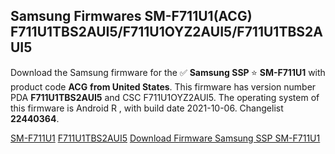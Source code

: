 <h2>Samsung Firmwares SM-F711U1(ACG) F711U1TBS2AUI5/F711U1OYZ2AUI5/F711U1TBS2AUI5</h2>
Download the Samsung firmware for the ✅ <strong>Samsung SSP </strong> ⭐ <strong>SM-F711U1</strong> with product code <strong>ACG</strong> <strong> from United States</strong>. This firmware has version number PDA <strong>F711U1TBS2AUI5</strong> and CSC F711U1OYZ2AUI5. The operating system of this firmware is Android R , with build date 2021-10-06. Changelist <strong>22440364</strong>.


[SM-F711U1](https://samfirm.shop/samsung/model/SM-F711U1)
[F711U1TBS2AUI5](https://samfirm.shop/samsung/pda/F711U1TBS2AUI5)
[Download Firmware Samsung SSP SM-F711U1](https://samfirm.shop/samsung/firmware/462935)
